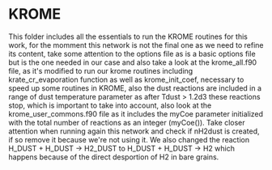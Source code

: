 # KROME

This folder includes all the essentials to run the KROME routines for this work, for the momment this network is not the final one as we need to refine its content, take some attention to the options file as is a basic options file but is the one needed in our case and also take a look at the krome_all.f90 file, as it's modified to run our krome routines including krate_cr_evaporation function as well as krome_init_coef, necessary to speed up some routines in KROME, also the dust reactions are included in a range of dust temperature parameter as after Tdust > 1.2d3 these reactions stop, which is important to take into account, also look at the krome_user_commons.f90 file as it includes the myCoe parameter initialized with the total number of reactions as an integer (myCoe(<nrea>)).
Take closer attention when running again this network and check if nH2dust is created, if so remove it because we're not using it.
We also changed the reaction H_DUST + H_DUST -> H2_DUST to H_DUST + H_DUST -> H2 which happens because of the direct desportion of H2 in bare grains.
